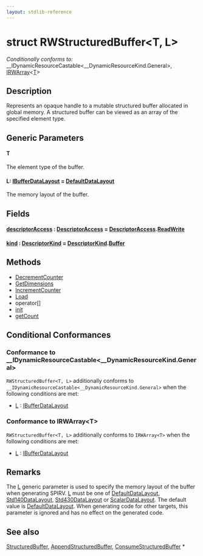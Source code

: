 ```yaml
---
layout: stdlib-reference
---
```


# struct RWStructuredBuffer\<T, L\>

*Conditionally conforms to:* \_\_IDynamicResourceCastable\<\_\_DynamicResourceKind\.General\>, [IRWArray](../../interfaces/irwarray-0123/index.html)\<[T](../../interfaces/irwarray-0123/index.html#typeparam-T)\>

## Description

Represents an opaque handle to a mutable structured buffer allocated in global memory.
A structured buffer can be viewed as an array of the specified element type.

## Generic Parameters

####  <a id="typeparam-T"></a>T
The element type of the buffer.

####  <a id="typeparam-L"></a>L: [IBufferDataLayout](../../interfaces/ibufferdatalayout-017b/index.html) = [DefaultDataLayout](../defaultdatalayout-07b/index.html)
The memory layout of the buffer.


## Fields

####  <a id="decl-descriptorAccess"></a>[descriptorAccess](descriptoraccess-a.html) : [DescriptorAccess](../descriptoraccess-0a/index.html) = [DescriptorAccess](../descriptoraccess-0a/index.html)\.[ReadWrite](../descriptoraccess-0a/index.html#decl-ReadWrite)
####  <a id="decl-kind"></a>[kind](kind.html) : [DescriptorKind](../descriptorkind-0a/index.html) = [DescriptorKind](../descriptorkind-0a/index.html)\.[Buffer](../descriptorkind-0a/index.html#decl-Buffer)

## Methods

* [DecrementCounter](decrementcounter-09)
* [GetDimensions](getdimensions-03)
* [IncrementCounter](incrementcounter-09)
* [Load](load-0)
* operator\[\]
* [init](init)
* [getCount](getcount-3)

## Conditional Conformances

### Conformance to \_\_IDynamicResourceCastable\<\_\_DynamicResourceKind\.General\>
`RWStructuredBuffer<T, L>` additionally conforms to `__IDynamicResourceCastable<__DynamicResourceKind.General>` when the following conditions are met:

  * [L](index.html#typeparam-L) : [IBufferDataLayout](../../interfaces/ibufferdatalayout-017b/index.html)
### Conformance to IRWArray\<T\>
`RWStructuredBuffer<T, L>` additionally conforms to `IRWArray<T>` when the following conditions are met:

  * [L](index.html#typeparam-L) : [IBufferDataLayout](../../interfaces/ibufferdatalayout-017b/index.html)
## Remarks


The <span class='code'><a href="index.html#typeparam-L" class="code_type">L</a></span> generic parameter is used to specify the memory layout of the buffer when
generating SPIRV.
<span class='code'><a href="index.html#typeparam-L" class="code_type">L</a></span> must be one of <span class='code'><a href="../defaultdatalayout-07b/index.html" class="code_type">DefaultDataLayout</a></span>, <span class='code'><a href="../std140datalayout-06a/index.html" class="code_type">Std140DataLayout</a></span>, <span class='code'><a href="../std430datalayout-06a/index.html" class="code_type">Std430DataLayout</a></span> or <span class='code'><a href="../scalardatalayout-06a/index.html" class="code_type">ScalarDataLayout</a></span>.
The default value is <span class='code'><a href="../defaultdatalayout-07b/index.html" class="code_type">DefaultDataLayout</a></span>.
When generating code for other targets, this parameter is ignored and has no effect on the generated code.

## See also

<span class='code'><a href="../structuredbuffer-0a/index.html" class="code_type">StructuredBuffer</a></span>, <span class='code'><a href="../appendstructuredbuffer-06g/index.html" class="code_type">AppendStructuredBuffer</a></span>, <span class='code'><a href="../consumestructuredbuffer-07h/index.html" class="code_type">ConsumeStructuredBuffer</a></span>
*



<!-- RTD-TOC-START
```{toctree}
:titlesonly:
:hidden:

DecrementCounter <decrementcounter-09>
GetDimensions <getdimensions-03>
Handle <handle-0>
IncrementCounter <incrementcounter-09>
Load <load-0>
descriptorAccess <descriptoraccess-a>
getCount <getcount-3>
init <init>
kind <kind>
subscript <subscript>
```
RTD-TOC-END -->
